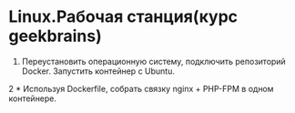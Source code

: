 # Linux.Рабочая станция(курс geekbrains)


1. Переустановить операционную систему, подключить репозиторий Docker.
    Запустить контейнер с Ubuntu.

2 * Используя Dockerfile, собрать связку nginx + PHP-FPM в одном контейнере.